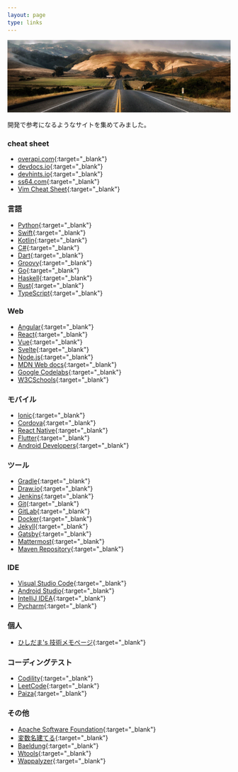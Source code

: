 ```yaml
---
layout: page
type: links
---
```


![](/assets/images/sideimage/outdoor.jpg)

開発で参考になるようなサイトを集めてみました。

### cheat sheet

- [overapi.com](http://overapi.com){:target="_blank"}
- [devdocs.io](https://devdocs.io){:target="_blank"}
- [devhints.io](https://devhints.io){:target="_blank"}
- [ss64.com](https://ss64.com){:target="_blank"}
- [Vim Cheat Sheet](https://vim.rtorr.com/lang/ja){:target="_blank"}

### 言語

- [Python](https://docs.python.org/3){:target="_blank"}
- [Swift](https://swift.org){:target="_blank"}
- [Kotlin](https://kotlinlang.org/docs/reference){:target="_blank"}
- [C#](https://docs.microsoft.com/ja-jp/dotnet/csharp/language-reference/index){:target="_blank"}
- [Dart](https://dart.dev){:target="_blank"}
- [Groovy](https://groovy-lang.org){:target="_blank"}
- [Go](https://golang.org){:target="_blank"}
- [Haskell](https://www.haskell.org){:target="_blank"}
- [Rust](https://www.rust-lang.org){:target="_blank"}
- [TypeScript](https://www.typescriptlang.org){:target="_blank"}

### Web

- [Angular](https://angular.io){:target="_blank"}
- [React](https://ja.reactjs.org){:target="_blank"}
- [Vue](https://vuejs.org){:target="_blank"}
- [Svelte](https://svelte.dev){:target="_blank"}
- [Node.js](https://nodejs.org/ja/docs){:target="_blank"}
- [MDN Web docs](https://developer.mozilla.org/ja){:target="_blank"}
- [Google Codelabs](https://codelabs.developers.google.com){:target="_blank"}
- [W3CSchools](https://www.w3schools.com/){:target="_blank"}

### モバイル

- [Ionic](https://ionicframework.com){:target="_blank"}
- [Cordova](https://cordova.apache.org){:target="_blank"}
- [React Native](https://facebook.github.io/react-native/docs/getting-started){:target="_blank"}
- [Flutter](https://flutter.dev){:target="_blank"}
- [Android Developers](https://developer.android.com){:target="_blank"}

### ツール

- [Gradle](https://gradle.org){:target="_blank"}
- [Draw.io](https://about.draw.io){:target="_blank"}
- [Jenkins](https://jenkins.io/){:target="_blank"}
- [Git](https://git-scm.com/){:target="_blank"}
- [GitLab](https://about.gitlab.com){:target="_blank"}
- [Docker](https://www.docker.com){:target="_blank"}
- [Jekyll](https://jekyllrb.com){:target="_blank"}
- [Gatsby](https://www.gatsbyjs.com){:target="_blank"}
- [Mattermost](https://mattermost.com){:target="_blank"}
- [Maven Repository](https://mvnrepository.com){:target="_blank"}

### IDE

- [Visual Studio Code](https://code.visualstudio.com){:target="_blank"}
- [Android Studio](https://developer.android.com/studio){:target="_blank"}
- [IntelliJ IDEA](https://www.jetbrains.com/idea){:target="_blank"}
- [Pycharm](https://www.jetbrains.com/pycharm){:target="_blank"}

### 個人

- [ひしだま's 技術メモページ](http://www.ne.jp/asahi/hishidama/home/tech/index.html){:target="_blank"}

### コーディングテスト

- [Codility](https://codility.com){:target="_blank"}
- [LeetCode](https://leetcode.com){:target="_blank"}
- [Paiza](https://paiza.jp){:target="_blank"}

### その他

- [Apache Software Foundation](https://www.apache.org){:target="_blank"}
- [変数名建てる](https://www.curioustore.com/#!/util/naming){:target="_blank"}
- [Baeldung](https://www.baeldung.com){:target="_blank"}
- [Wtools](https://wtools.io){:target="_blank"}
- [Wappalyzer](https://www.wappalyzer.com){:target="_blank"}
